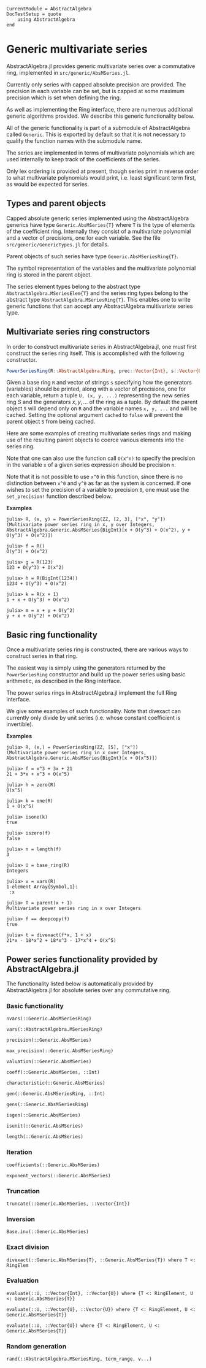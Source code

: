 ```@meta
CurrentModule = AbstractAlgebra
DocTestSetup = quote
    using AbstractAlgebra
end
```

# Generic multivariate series

AbstractAlgebra.jl provides generic multivariate series over a commutative
ring, implemented in `src/generic/AbsMSeries.jl`.

Currently only series with capped absolute precision are provided. The
precision in each variable can be set, but is capped at some maximum
precision which is set when defining the ring.

As well as implementing the Ring interface, there are numerous additional
generic algorithms provided. We describe this generic functionality below.

All of the generic functionality is part of a submodule of AbstractAlgebra
called `Generic`. This is exported by default so that it is not necessary to
qualify the function names with the submodule name.

The series are implemented in terms of multivariate polynomials which are
used internally to keep track of the coefficients of the series.

Only lex ordering is provided at present, though series print in reverse
order to what multivariate polynomials would print, i.e. least significant
term first, as would be expected for series.

## Types and parent objects

Capped absolute generic series implemented using the AbstractAlgebra generics
have type `Generic.AbsMSeries{T}` where `T` is the type of elements of the
coefficient ring. Internally they consist of a multivariate polynomial and a
vector of precisions, one for each variable. See the file
`src/generic/GenericTypes.jl` for details.

Parent objects of such series have type `Generic.AbsMSeriesRing{T}`.

The symbol representation of the variables and the multivariate polynomial
ring is stored in the parent object.

The series element types belong to the abstract type
`AbstractAlgebra.MSeriesElem{T}` and the series ring types belong to the
abstract type `AbstractAlgebra.MSeriesRing{T}`. This enables one to write
generic functions that can accept any AbstractAlgebra multivariate series
type.

## Multivariate series ring constructors

In order to construct multivariate series in AbstractAlgebra.jl, one must first
construct the series ring itself. This is accomplished with the following
constructor.

```julia
PowerSeriesRing(R::AbstractAlgebra.Ring, prec::Vector{Int}, s::Vector{U}; cached::Bool = true) where U <: AbstractString
```

Given a base ring `R` and vector of strings `s` specifying how the generators
(variables) should be printed, along with a vector of precisions, one for each
variable, return a tuple `U, (x, y, ...)` representing the new series ring $S$
and the generators $x, y, \ldots$ of the ring as a tuple. By default the parent
object `S` will depend only on `R` and the variable names `x, y, ...` and will
be cached. Setting the optional argument `cached` to `false` will prevent the
parent object `S` from being cached.

Here are some examples of creating multivariate series rings and making use of
the resulting parent objects to coerce various elements into the series ring.

Note that one can also use the function call `O(x^n)` to specify the precision
in the variable `x` of a given series expression should be precision `n`.

Note that it is not possible to use `x^0` in this function, since there is no
distinction between `x^0` and `y^0` as far as the system is concerned. If one
wishes to set the precision of a variable to precision `0`, one must use the
`set_precision!` function described below.

**Examples**

```jldoctest
julia> R, (x, y) = PowerSeriesRing(ZZ, [2, 3], ["x", "y"])
(Multivariate power series ring in x, y over Integers, AbstractAlgebra.Generic.AbsMSeries{BigInt}[x + O(y^3) + O(x^2), y + O(y^3) + O(x^2)])

julia> f = R()
O(y^3) + O(x^2)

julia> g = R(123)
123 + O(y^3) + O(x^2)

julia> h = R(BigInt(1234))
1234 + O(y^3) + O(x^2)

julia> k = R(x + 1)
1 + x + O(y^3) + O(x^2)

julia> m = x + y + O(y^2)
y + x + O(y^2) + O(x^2)
```

## Basic ring functionality

Once a multivariate series ring is constructed, there are various ways to
construct series in that ring.

The easiest way is simply using the generators returned by the
`PowerSeriesRing` constructor and build up the power series using basic
arithmetic, as described in the Ring interface.

The power series rings in AbstractAlgebra.jl implement the full Ring interface.

We give some examples of such functionality. Note that divexact can currently
only divide by unit series (i.e. whose constant coefficient is invertible).

**Examples**

```jldoctest
julia> R, (x,) = PowerSeriesRing(ZZ, [5], ["x"])
(Multivariate power series ring in x over Integers, AbstractAlgebra.Generic.AbsMSeries{BigInt}[x + O(x^5)])

julia> f = x^3 + 3x + 21
21 + 3*x + x^3 + O(x^5)

julia> h = zero(R)
O(x^5)

julia> k = one(R)
1 + O(x^5)

julia> isone(k)
true

julia> iszero(f)
false

julia> n = length(f)
3

julia> U = base_ring(R)
Integers

julia> v = vars(R)
1-element Array{Symbol,1}:
 :x

julia> T = parent(x + 1)
Multivariate power series ring in x over Integers

julia> f == deepcopy(f)
true

julia> t = divexact(f*x, 1 + x)
21*x - 18*x^2 + 18*x^3 - 17*x^4 + O(x^5)
```

## Power series functionality provided by AbstractAlgebra.jl

The functionality listed below is automatically provided by AbstractAlgebra.jl
for absolute series over any commutative ring.

### Basic functionality

```@docs
nvars(::Generic.AbsMSeriesRing)
```

```@docs
vars(::AbstractAlgebra.MSeriesRing)
```

```@docs
precision(::Generic.AbsMSeries)
```

```@docs
max_precision(::Generic.AbsMSeriesRing)
```

```@docs
valuation(::Generic.AbsMSeries)
```

```@docs
coeff(::Generic.AbsMSeries, ::Int)
```

```@docs
characteristic(::Generic.AbsMSeries)
```

```@docs
gen(::Generic.AbsMSeriesRing, ::Int)
```

```@docs
gens(::Generic.AbsMSeriesRing)
```

```@docs
isgen(::Generic.AbsMSeries)
```

```@docs
isunit(::Generic.AbsMSeries)
```

```@docs
length(::Generic.AbsMSeries)
```

### Iteration

```@docs
coefficients(::Generic.AbsMSeries)
```

```@docs
exponent_vectors(::Generic.AbsMSeries)
```

### Truncation

```@docs
truncate(::Generic.AbsMSeries, ::Vector{Int})
```

### Inversion

```@docs
Base.inv(::Generic.AbsMSeries)
```

### Exact division

```@docs
divexact(::Generic.AbsMSeries{T}, ::Generic.AbsMSeries{T}) where T <: RingElem
```

### Evaluation


```@docs
evaluate(::U, ::Vector{Int}, ::Vector{U}) where {T <: RingElement, U <: Generic.AbsMSeries{T}}
```

```@docs
evaluate(::U, ::Vector{U}, ::Vector{U}) where {T <: RingElement, U <: Generic.AbsMSeries{T}}
```

```@docs
evaluate(::U, ::Vector{U}) where {T <: RingElement, U <: Generic.AbsMSeries{T}}
```

### Random generation

```@docs
rand(::AbstractAlgebra.MSeriesRing, term_range, v...)
```



